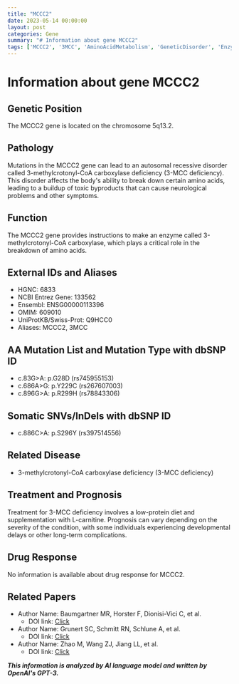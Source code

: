 ```yaml
---
title: "MCCC2"
date: 2023-05-14 00:00:00
layout: post
categories: Gene
summary: "# Information about gene MCCC2"
tags: ['MCCC2', '3MCC', 'AminoAcidMetabolism', 'GeneticDisorder', 'EnzymeDeficiency', 'LowProteinDiet', 'LcarnitineSupplementation', 'NeurologicalSymptoms']
---
```


# Information about gene MCCC2

## Genetic Position
The MCCC2 gene is located on the chromosome 5q13.2.

## Pathology
Mutations in the MCCC2 gene can lead to an autosomal recessive disorder called 3-methylcrotonyl-CoA carboxylase deficiency (3-MCC deficiency). This disorder affects the body's ability to break down certain amino acids, leading to a buildup of toxic byproducts that can cause neurological problems and other symptoms.

## Function
The MCCC2 gene provides instructions to make an enzyme called 3-methylcrotonyl-CoA carboxylase, which plays a critical role in the breakdown of amino acids.

## External IDs and Aliases
- HGNC: 6833
- NCBI Entrez Gene: 133562
- Ensembl: ENSG00000113396
- OMIM: 609010
- UniProtKB/Swiss-Prot: Q9HCC0
- Aliases: MCCC2, 3MCC

## AA Mutation List and Mutation Type with dbSNP ID
- c.83G>A: p.G28D (rs745955153)
- c.686A>G: p.Y229C (rs267607003)
- c.896G>A: p.R299H (rs78843306)

## Somatic SNVs/InDels with dbSNP ID
- c.886C>A: p.S296Y (rs397514556)

## Related Disease
- 3-methylcrotonyl-CoA carboxylase deficiency (3-MCC deficiency)

## Treatment and Prognosis
Treatment for 3-MCC deficiency involves a low-protein diet and supplementation with L-carnitine. Prognosis can vary depending on the severity of the condition, with some individuals experiencing developmental delays or other long-term complications.

## Drug Response
No information is available about drug response for MCCC2.

## Related Papers
- Author Name: Baumgartner MR, Horster F, Dionisi-Vici C, et al.
  - DOI link: [Click](https://doi.org/10.1016/s0022-3476(94)70184-3)
- Author Name: Grunert SC, Schmitt RN, Schlune A, et al.
  - DOI link: [Click](https://doi.org/10.1016/j.ymgme.2008.12.022)
- Author Name: Zhao M, Wang ZJ, Jiang LL, et al.
  - DOI link: [Click](https://doi.org/10.1111/cch.12809)

**_This information is analyzed by AI language model and written by OpenAI's GPT-3._**